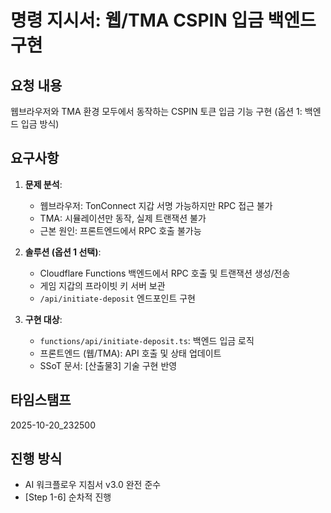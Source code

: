 # 명령 지시서: 웹/TMA CSPIN 입금 백엔드 구현

## 요청 내용
웹브라우저와 TMA 환경 모두에서 동작하는 CSPIN 토큰 입금 기능 구현
(옵션 1: 백엔드 입금 방식)

## 요구사항
1. **문제 분석**:
   - 웹브라우저: TonConnect 지갑 서명 가능하지만 RPC 접근 불가
   - TMA: 시뮬레이션만 동작, 실제 트랜잭션 불가
   - 근본 원인: 프론트엔드에서 RPC 호출 불가능

2. **솔루션 (옵션 1 선택)**:
   - Cloudflare Functions 백엔드에서 RPC 호출 및 트랜잭션 생성/전송
   - 게임 지갑의 프라이빗 키 서버 보관
   - `/api/initiate-deposit` 엔드포인트 구현

3. **구현 대상**:
   - `functions/api/initiate-deposit.ts`: 백엔드 입금 로직
   - 프론트엔드 (웹/TMA): API 호출 및 상태 업데이트
   - SSoT 문서: [산출물3] 기술 구현 반영

## 타임스탬프
2025-10-20_232500

## 진행 방식
- AI 워크플로우 지침서 v3.0 완전 준수
- [Step 1-6] 순차적 진행
